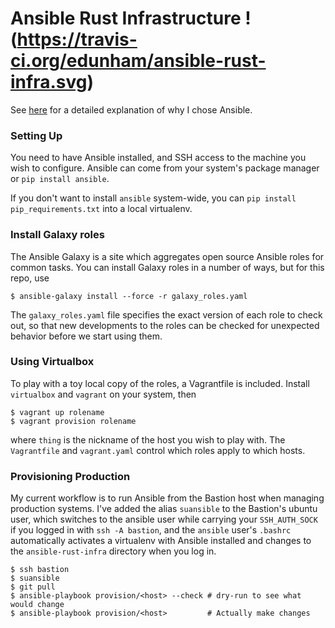# Ansible Rust Infrastructure !(https://travis-ci.org/edunham/ansible-rust-infra.svg)

See [here](http://edunham.net/2015/06/05/configuration_management_comparison.html)
for a detailed explanation of why I chose Ansible.

### Setting Up

You need to have Ansible installed, and SSH access to the machine you wish to
configure. Ansible can come from your system's package manager or `pip install
ansible`. 

If you don't want to install `ansible` system-wide, you can `pip install
pip_requirements.txt` into a local virtualenv. 

### Install Galaxy roles

The Ansible Galaxy is a site which aggregates open source Ansible roles for
common tasks. You can install Galaxy roles in a number of ways, but for this
repo, use

```
$ ansible-galaxy install --force -r galaxy_roles.yaml
```

The `galaxy_roles.yaml` file specifies the exact version of each role to check
out, so that new developments to the roles can be checked for unexpected
behavior before we start using them. 

### Using Virtualbox

To play with a toy local copy of the roles, a Vagrantfile is included. Install
`virtualbox` and `vagrant` on your system, then

```
$ vagrant up rolename
$ vagrant provision rolename
```

where `thing` is the nickname of the host you wish to play with. The
`Vagrantfile` and `vagrant.yaml` control which roles apply to which hosts. 

### Provisioning Production 

My current workflow is to run Ansible from the Bastion host when managing
production systems. I've added the alias `suansible` to the Bastion's ubuntu
user, which switches to the ansible user while carrying your `SSH_AUTH_SOCK`
if you logged in with `ssh -A bastion`, and the `ansible` user's `.bashrc`
automatically activates a virtualenv with Ansible installed and changes to the
`ansible-rust-infra` directory when you log in.  

```
$ ssh bastion
$ suansible
$ git pull
$ ansible-playbook provision/<host> --check # dry-run to see what would change
$ ansible-playbook provision/<host>         # Actually make changes
```

